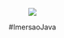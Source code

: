 <p align="center">
<img src="http://img.shields.io/static/v1?label=STATUS&message=CONCLUIDO&color=GREEN&style=for-the-badge"/>
 </p>
<p align="center"> 
  <t>#ImersaoJava</t>
</p>
<a title
1ª versão - Tratamento de imagem utilizando api de link externo (JSON), criando uma nova imagem com fundo transparente e texto personalizado para criação de Stickers.&#013;2ª versão - Salvando as informações no MongoDB e subindo a aplicação para Heroku, deixando tudo na Cloud e utilizando o Postman para introduzir novas informações.
</a>
